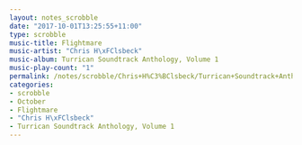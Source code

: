 ```yaml
---
layout: notes_scrobble
date: "2017-10-01T13:25:55+11:00"
type: scrobble
music-title: Flightmare
music-artist: "Chris H\xFClsbeck"
music-album: Turrican Soundtrack Anthology, Volume 1
music-play-count: "1"
permalink: /notes/scrobble/Chris+H%C3%BClsbeck/Turrican+Soundtrack+Anthology%2C+Volume+1/a16674f7b9b640bbf4aec65438d96b214e96d58e.html
categories:
- scrobble
- October
- Flightmare
- "Chris H\xFClsbeck"
- Turrican Soundtrack Anthology, Volume 1
---
```

